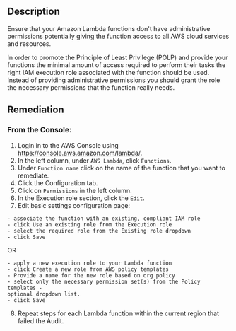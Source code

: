 ## Description

Ensure that your Amazon Lambda functions don't have administrative permissions potentially giving the function access to all AWS cloud services and resources.

In order to promote the Principle of Least Privilege (POLP) and provide your functions the minimal amount of access required to perform their tasks the right IAM execution role associated with the function should be used. Instead of providing administrative permissions you should grant the role the necessary permissions that the function really needs.

## Remediation

### From the Console:

1. Login in to the AWS Console using https://console.aws.amazon.com/lambda/.
2. In the left column, under `AWS Lambda`, click `Functions`.
3. Under `Function name` click on the name of the function that you want to remediate.
4. Click the Configuration tab.
5. Click on `Permissions` in the left column.
6. In the Execution role section, click the `Edit`.
7. Edit basic settings configuration page:

```
- associate the function with an existing, compliant IAM role
- click Use an existing role from the Execution role
- select the required role from the Existing role dropdown
- click Save
```

OR

```
- apply a new execution role to your Lambda function
- click Create a new role from AWS policy templates
- Provide a name for the new role based on org policy
- select only the necessary permission set(s) from the Policy templates -
optional dropdown list.
- click Save
```

8. Repeat steps for each Lambda function within the current region that failed the Audit.